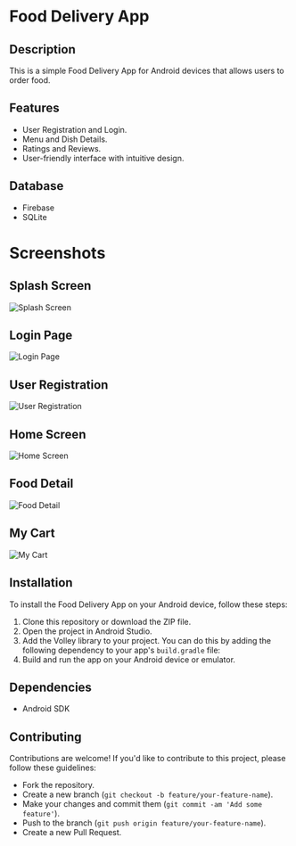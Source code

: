 # Food Delivery App

## Description
This is a simple Food Delivery App for Android devices that allows users to order food.

## Features
- User Registration and Login.
- Menu and Dish Details.
- Ratings and Reviews.
- User-friendly interface with intuitive design.
  
## Database
- Firebase
- SQLite

# Screenshots
## Splash Screen
![Splash Screen](https://github.com/user-attachments/assets/09a4c728-9f34-4892-88db-d3b5eab033b7)

## Login Page
![Login Page](https://github.com/user-attachments/assets/24a855df-8192-434d-97c8-92838e3c7378)

## User Registration
![User Registration](https://github.com/user-attachments/assets/2a6597a6-1efa-4cbc-aa3d-3ccab43c5510)

## Home Screen
![Home Screen](https://github.com/user-attachments/assets/11f75b5c-f97a-4713-a0c3-04b4bb921360)

## Food Detail
![Food Detail](https://github.com/user-attachments/assets/1dfd575c-09b1-42f0-bd85-ef67d2ae0e79)

## My Cart
![My Cart](https://github.com/user-attachments/assets/202a1f87-d250-4040-b6a5-8e99e1fd6c30)


## Installation
To install the Food Delivery App on your Android device, follow these steps:
1. Clone this repository or download the ZIP file.
2. Open the project in Android Studio.
3. Add the Volley library to your project. You can do this by adding the following dependency to your app's `build.gradle` file:
4. Build and run the app on your Android device or emulator.

## Dependencies
- Android SDK

## Contributing
Contributions are welcome! If you'd like to contribute to this project, please follow these guidelines:
- Fork the repository.
- Create a new branch (`git checkout -b feature/your-feature-name`).
- Make your changes and commit them (`git commit -am 'Add some feature'`).
- Push to the branch (`git push origin feature/your-feature-name`).
- Create a new Pull Request.
